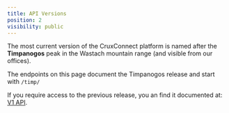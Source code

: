 ```yaml
---
title: API Versions
position: 2
visibility: public
---
```


The most current version of the CruxConnect platform is named after the **Timpanogos** peak in the Wastach mountain range (and visible from our offices).

The endpoints on this page document the Timpanogos release and start with `/timp/`

If you require access to the previous release, you an find it documented at: <a href="{{ site.baseurl}}/v1/">V1 API</a>.